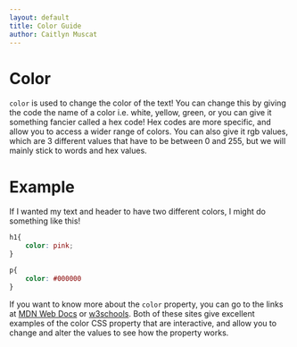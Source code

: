 ```yaml
---
layout: default
title: Color Guide
author: Caitlyn Muscat
---
```


# Color

`color` is used to change the color of the text! You can change this by giving the code the name of a color i.e. white, yellow, green, or you can give it something fancier called a hex code! Hex codes are more specific, and allow you to access a wider range of colors. You can also give it rgb values, which are 3 different values that have to be between 0 and 255, but we will mainly stick to words and hex values. 

# Example

If I wanted my text and header to have two different colors, I might do something like this!

```css
h1{
    color: pink; 
}

p{
    color: #000000
}
```

If you want to know more about the `color` property, you can go to the links at [MDN Web Docs](https://developer.mozilla.org/en-US/docs/Web/CSS/color) or [w3schools](https://www.w3schools.com/css/css_colors.asp). Both of these sites give excellent examples of the color CSS property that are interactive, and allow you to change and alter the values to see how the property works. 